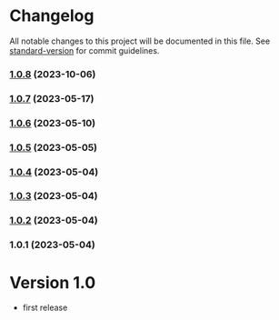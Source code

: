 # Changelog

All notable changes to this project will be documented in this file. See [standard-version](https://github.com/conventional-changelog/standard-version) for commit guidelines.

### [1.0.8](https://github.com/Vity01/backstage-xkcd/compare/v1.0.7...v1.0.8) (2023-10-06)

### [1.0.7](https://github.com/Vity01/backstage-xkcd/compare/v1.0.6...v1.0.7) (2023-05-17)

### [1.0.6](https://github.com/Vity01/backstage-xkcd/compare/v1.0.5...v1.0.6) (2023-05-10)

### [1.0.5](https://github.com/Vity01/backstage-xkcd/compare/v1.0.4...v1.0.5) (2023-05-05)

### [1.0.4](https://github.com/Vity01/backstage-xkcd/compare/v1.0.3...v1.0.4) (2023-05-04)

### [1.0.3](https://github.com/Vity01/backstage-xkcd/compare/v1.0.2...v1.0.3) (2023-05-04)

### [1.0.2](https://github.com/Vity01/backstage-xkcd/compare/v1.0.1...v1.0.2) (2023-05-04)

### 1.0.1 (2023-05-04)

# Version 1.0
- first release